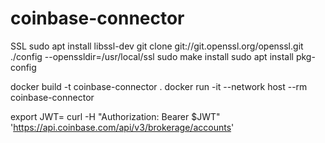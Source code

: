 # coinbase-connector

SSL
sudo apt install libssl-dev
git clone git://git.openssl.org/openssl.git
./config --openssldir=/usr/local/ssl
sudo make install
sudo apt install pkg-config

docker build -t coinbase-connector .
docker run -it --network host --rm coinbase-connector

export JWT=
curl -H "Authorization: Bearer $JWT" 'https://api.coinbase.com/api/v3/brokerage/accounts'
